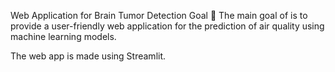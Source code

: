 Web Application for Brain Tumor Detection
Goal 🎯
The main goal of is to provide a user-friendly web application for the prediction of air quality using machine learning models.

The web app is made using Streamlit.
